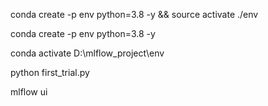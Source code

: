 
conda create -p env python=3.8 -y && source activate ./env

conda create -p env python=3.8 -y

conda activate D:\mlflow_project\env

python first_trial.py

mlflow ui